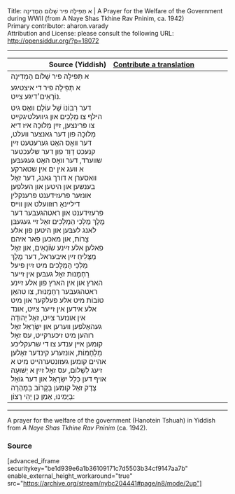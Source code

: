 <html>
<head></head>
<body>
Title: א תְּפִילָה פיר שָׁלוֹם הַמְדִינָה | A Prayer for the Welfare of the Government during WWII (from A Naye Shas Tkhine Rav Pninim, ca. 1942)<br />
Primary contributor: aharon.varady<br />
Attribution and License: please consult the following URL: <a href="http://opensiddur.org/?p=18072">http://opensiddur.org/?p=18072</a>
<p />
<hr />

<table style="margin-left: auto;margin-right: auto;" class="draggable">
<thead><tr><th id="x" style="text-align: right;">Source (Yiddish)</th><th style="text-align: left;"><a href="/contributing/upload/">Contribute a translation</a></th></tr></thead>
<tbody>
<tr>
<td style="vertical-align:top;" width="46%">
<div class="yiddish"><span lang="he">
א תְּפִילָה פיר שָׁלוֹם הַמְדִינָה
</span></div>
</td>
 
<td style="vertical-align:top;" width="53%">
<div class="english">

</div></td>
</tr>


<tr>
<td style="vertical-align:top;" width="46%">
<div class="yiddish"><span lang="he">
א תְּפִילָה פיר די איצטיגע נוֹרָאִים׳דיגע צײַט.
</span></div>
</td>
 
<td style="vertical-align:top;" width="53%">
<div class="english">

</div></td>
</tr>


<tr>
<td style="vertical-align:top;" width="46%">
<div class="yiddish"><span lang="he">
דער רִבּוֹנוֹ שֶׁל עוֹלָם װאָס גיט הילף צו מְלָכִים און גיװעלטיגקײַט צו פּרינצען, זײַן מְלוּכָה איז דיא מְלוּכָה פון דער גאנצער װעלט, דער װאָס האָט גערעטעט זײַן קנעכט דָוִד פון דער שלעכטער שװערד, דער װאָס האָט געגעבּען א װעג אין ים אין שטארקע װאסערן א דורך גאנג, דער זאָל בענשען און היטען און העלפען אונזער 
פּרעזידענט פרענקלין דילײנאָ רוזװעלט
און װײס פּרעזידענט און ראטהגעבּער 
דער מֶלֶךְ מַלְכֵי הַמְלָכִים זאָל זײ געגעבּן לאנג לעבּען און היטען פון אלע צָרוֹת, און מאכען פאר איהם פאלען אלע זײַנע שׂוֹנְאִים, און זאָל מַצְּלִיחַ זײַן איבעראל, דער מֶלֶךְ מַלְכֵי הַמְלָכִים מיט זײַן פיעל רַחְמָנוּת זאָל געבּען אין זײער הארץ און אין הארץ פון אלע זײַנע ראטהגעבּער רַחְמָנוּת, צו טהאָן טוֹבוֹת מיט אלע פעלקער און מיט אלע אידען אין זײער צײַט, אונד אין אונזער צײַט, זאָל יְהוּדָה געהאָלפען װערען און יִשְׂרָאֵל זאָל רוהען מיט זיכערקײט, עס זאָל קומען אײן ענדע צו די שרעקליכע מִלְחָמוֹת, אונזערע קינדער זאָלען אהײם קומען געזונטערהײט מיט א זיעג לְשָׁלוֹם, עס זאָל זײַן א יְשׁוּעָה אויף דען כְּלַל יִשְׂרָאֵל און דער גוֹאֵל צֶדֶק זאָל קומען בְּקָרוֹב בִּמְהֵרָה בְיָמֵינוּ, אָמֵן כֵּן יְהִי רָצוֹן:
</span></div>
</td>
 
<td style="vertical-align:top;" width="53%">
<div class="english">

</div></td>
</tr>
</tbody></table>

<hr />

A prayer for the welfare of the government (Hanotein Tshuah) in Yiddish from <em>A Naye Shas Tkhine Rav Pninim</em> (ca. 1942).

<h3>Source</h3>

[advanced_iframe securitykey="be1d939e6a1b36109171c7d5503b34cf9147aa7b" enable_external_height_workaround="true" src="https://archive.org/stream/nybc204441#page/n8/mode/2up"]
</body>
</html>